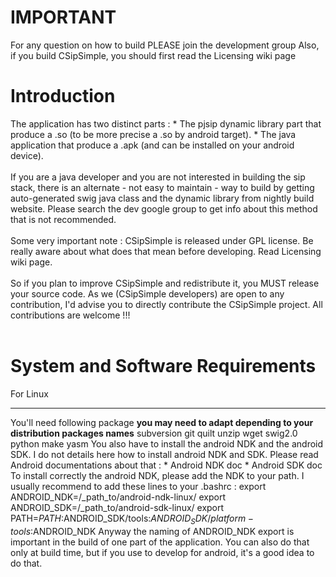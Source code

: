 IMPORTANT
==========
For any question on how to build PLEASE join the development group Also, if you build CSipSimple, you should first read the Licensing wiki page<br>

Introduction
==========
The application has two distinct parts : * The pjsip dynamic library part that produce a .so (to be more precise a .so by android target). * The java application that produce a .apk (and can be installed on your android device).<br><br>
If you are a java developer and you are not interested in building the sip stack, there is an alternate - not easy to maintain - way to build by getting auto-generated swig java class and the dynamic library from nightly build website. Please search the dev google group to get info about this method that is not recommended.<br><br>
Some very important note : CSipSimple is released under GPL license. Be really aware about what does that mean before developing. Read Licensing wiki page.<br><br>
So if you plan to improve CSipSimple and redistribute it, you MUST release your source code. As we (CSipSimple developers) are open to any contribution, I'd advise you to directly contribute the CSipSimple project. All contributions are welcome !!!<br><br>

System and Software Requirements
==========
For Linux
_________
You'll need following package **you may need to adapt depending to your distribution packages names** subversion git quilt unzip wget swig2.0 python make yasm You also have to install the android NDK and the android SDK. I do not details here how to install android NDK and SDK. Please read Android documentations about that : * Android NDK doc * Android SDK doc To install correctly the android NDK, please add the NDK to your path. I usually recommend to add these lines to your .bashrc : export ANDROID_NDK=/_path_to/android-ndk-linux/ export ANDROID_SDK=/_path_to/android-sdk-linux/ export PATH=$PATH:$ANDROID_SDK/tools:$ANDROID_SDK/platform-tools:$ANDROID_NDK Anyway the naming of ANDROID_NDK export is important in the build of one part of the application. You can also do that only at build time, but if you use to develop for android, it's a good idea to do that.
